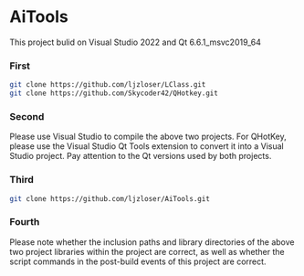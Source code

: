 # AiTools
This project bulid on Visual Studio 2022 and Qt 6.6.1_msvc2019_64

### First
```bash
git clone https://github.com/ljzloser/LClass.git
git clone https://github.com/Skycoder42/QHotkey.git
```

### Second
Please use Visual Studio to compile the above two projects. 
For QHotKey, please use the Visual Studio Qt Tools extension to convert it into a Visual Studio project. 
Pay attention to the Qt versions used by both projects.

### Third
```bash
git clone https://github.com/ljzloser/AiTools.git
```

### Fourth
Please note whether the inclusion paths and library directories of the above two project libraries within the project are correct, as well as whether the script commands in the post-build events of this project are correct.
